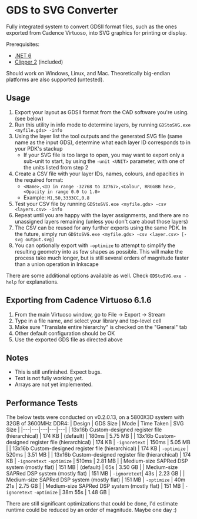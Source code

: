 # GDS to SVG Converter

Fully integrated system to convert GDSII format files, such as the ones exported from Cadence Virtuoso, into SVG graphics for printing or display.

Prerequisites:
- [.NET 6](https://dotnet.microsoft.com/download/dotnet)
- [Clipper 2](https://github.com/AngusJohnson/Clipper2) (included)

Should work on Windows, Linux, and Mac. Theoretically big-endian platforms are also supported (untested).

## Usage
1) Export your layout as GDSII format from the CAD software you're using. (see below)
2) Run this utility in info mode to determine layers, by running `GDStoSVG.exe <myfile.gds> -info`
3) Using the layer list the tool outputs and the generated SVG file (same name as the input GDS), determine what each layer ID corresponds to in your PDK's stackup
    - If your SVG file is too large to open, you may want to export only a sub-unit to start, by using the `-unit <UNIT>` parameter, with one of the units listed from step 2
4) Create a CSV file with your layer IDs, names, colours, and opacities in the required format:
    - `<Name>,<ID in range -32768 to 32767>,<Colour, RRGGBB hex>,<Opacity in range 0.0 to 1.0>`
    - Example: `M1,50,3333CC,0.8`
5) Test your CSV file by running `GDStoSVG.exe <myfile.gds> -csv <layers.csv> -info`
6) Repeat until you are happy with the layer assignments, and there are no unassigned layers remaining (unless you don't care about those layers)
7) The CSV can be reused for any further exports using the same PDK. In the future, simply run `GDStoSVG.exe <myfile.gds> -csv <layer.csv> [-svg output.svg]`
8) You can optionally export with `-optimize` to attempt to simplify the resulting geometry into as few shapes as possible. This will make the process take much longer, but is still several orders of magnitude faster than a union operation in Inkscape

There are some additional options available as well. Check `GDStoSVG.exe -help` for explanations.

## Exporting from Cadence Virtuoso 6.1.6
1) From the main Virtuoso window, go to File -> Export -> Stream
2) Type in a file name, and select your library and top-level cell
3) Make sure "Translate entire hierarchy" is checked on the "General" tab
4) Other default configuration should be OK
5) Use the exported GDS file as directed above

## Notes
- This is still unfinished. Expect bugs.
- Text is not fully working yet.
- Arrays are not yet implemented.

## Performance Tests
The below tests were conducted on v0.2.0.13, on a 5800X3D system with 32GB of 3600MHz DDR4:
| Design | GDS Size | Mode | Time Taken | SVG Size |
|---|---|---|---|---|
| 13x16b Custom-designed register file (hierarchical) | 174 KB | (default) | 180ms | 5.75 MB |
| 13x16b Custom-designed register file (hierarchical) | 174 KB | `-ignoretext` | 150ms | 5.05 MB |
| 13x16b Custom-designed register file (hierarchical) | 174 KB | `-optimize` | 520ms | 3.51 MB |
| 13x16b Custom-designed register file (hierarchical) | 174 KB | `-ignoretext` `-optimize` | 510ms | 2.81 MB |
| Medium-size SAPRed DSP system (mostly flat) | 151 MB | (default) | 65s | 3.50 GB |
| Medium-size SAPRed DSP system (mostly flat) | 151 MB | `-ignoretext`| 43s | 2.23 GB |
| Medium-size SAPRed DSP system (mostly flat) | 151 MB | `-optimize` | 40m 21s | 2.75 GB |
| Medium-size SAPRed DSP system (mostly flat) | 151 MB | `-ignoretext` `-optimize` | 38m 55s | 1.48 GB |

There are still significant optimizations that could be done, I'd estimate runtime could be reduced by an order of magnitude. Maybe one day :)